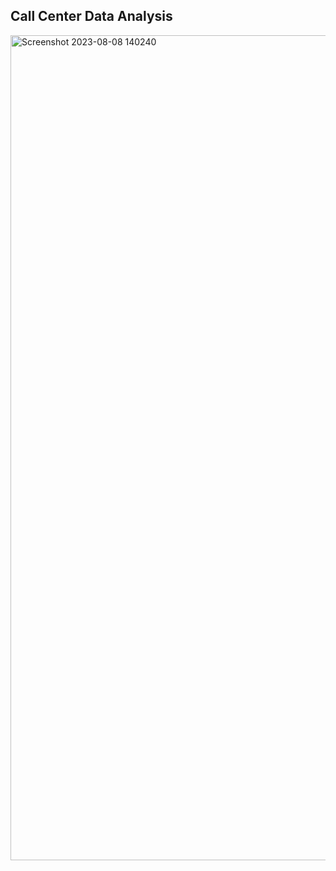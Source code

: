 ## Call Center Data Analysis
<img width="1320" alt="Screenshot 2023-08-08 140240" src="https://github.com/pegahchavoshi/Power-BI-Report/assets/94572320/76592771-ed72-4f66-8a4a-b221dc86317c">
